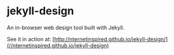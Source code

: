jekyll-design
=============

An in-browser web design tool built with Jekyll.

See it in action at: [http://nternetinspired.github.io/jekyll-design/](//nternetinspired.github.io/jekyll-design)
